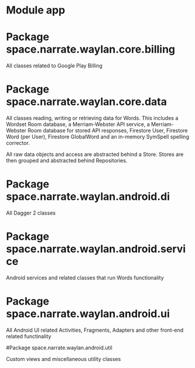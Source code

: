# Module app

# Package space.narrate.waylan.core.billing

All classes related to Google Play Billing

# Package space.narrate.waylan.core.data

All classes reading, writing or retrieving data for Words. This includes a Wordset Room database, 
a Merriam-Webster API service, a Merriam-Webster Room database for stored API responses, 
Firestore User, Firestore Word (per User), Firestore GlobalWord and an in-memory SymSpell 
spelling corrector.

All raw data objects and access are abstracted behind a Store. Stores are then grouped 
and abstracted behind Repositories. 

# Package space.narrate.waylan.android.di

All Dagger 2 classes

# Package space.narrate.waylan.android.service

Android services and related classes that run Words functionality

# Package space.narrate.waylan.android.ui

All Android UI related Activities, Fragments, Adapters and other front-end related functinality

#Package space.narrate.waylan.android.util

Custom views and miscellaneous utility classes
